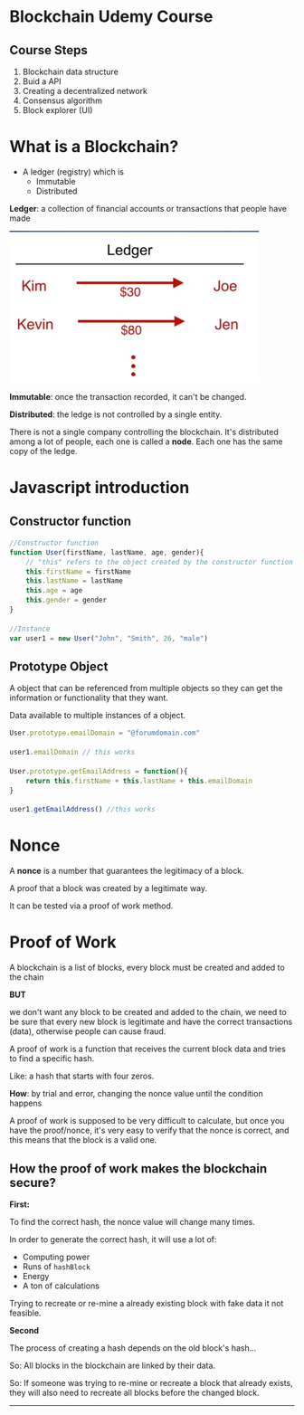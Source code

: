 # Blockchain Udemy Course

## Course Steps
1. Blockchain data structure
2. Buid a API
3. Creating a decentralized network
4. Consensus algorithm
5. Block explorer (UI)

#  What is a Blockchain?

* A ledger (registry) which is 
  * Immutable
  * Distributed



**Ledger**: a collection of financial accounts or transactions that people have made

![image-20191213181223692](notes.assets/image-20191213181223692.png)

**Immutable**: once the transaction recorded, it can't be changed.

**Distributed**: the ledge is not controlled by a single entity.

There is not a single company controlling the blockchain. It's distributed among a lot of people, each one is called a **node**. Each one has the same copy of the ledge.



# Javascript introduction



## Constructor function

```js
//Constructor function
function User(firstName, lastName, age, gender){
	// "this" refers to the object created by the constructor function
    this.firstName = firstName
	this.lastName = lastName
	this.age = age
	this.gender = gender
}

//Instance
var user1 = new User("John", "Smith", 26, "male")
```



## Prototype Object

A object that can be referenced from multiple objects so they can get the information or functionality that they want.

Data available to multiple instances of a object. 

```js
User.prototype.emailDomain = "@forumdomain.com"

user1.emailDomain // this works

User.prototype.getEmailAddress = function(){
    return this.firstName + this.lastName + this.emailDomain
}

user1.getEmailAddress() //this works

```



# Nonce

A **nonce** is a number that guarantees the legitimacy of a block.

A proof that a block was created by a legitimate way.

It can be tested via a proof of  work method.



# Proof of Work

A blockchain is a list of blocks, every block must be created and added to the chain

**BUT**

we don't want any block to be created and added to the chain, we need to be sure that every new block is legitimate and have the correct transactions (data), otherwise people can cause fraud.

A proof of work is a function that receives the current block data and tries to  find a specific hash.

Like: a hash that starts with four zeros.

**How**: by trial and error, changing the nonce value until the condition happens



A proof of work is supposed to be very difficult to calculate, but once you have the proof/nonce, it's very easy to verify that the nonce is correct, and this means that the block is a valid one.





## How the proof of work makes the blockchain secure?

**First:**

To find the correct hash, the nonce value will change many times. 

In order to generate the correct hash, it will use a lot of:

* Computing power
* Runs of `hashBlock`
* Energy
* A ton of calculations

Trying to recreate or re-mine a already existing block with fake data it not feasible.



 **Second**

The process of creating a hash depends on the old block's hash...

So: All blocks in the blockchain  are linked by their data.

So: If someone was trying to re-mine or recreate a block that already exists, they will also need to recreate all blocks before the changed block.

-----



